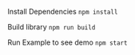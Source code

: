 Install Dependencies
`npm install`

Build library
`npm run build`

Run Example to see demo
`npm start`
